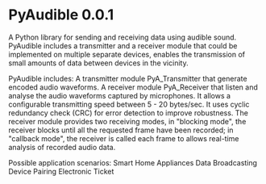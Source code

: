 # PyAudible 0.0.1

A Python library for sending and receiving data using audible sound. PyAudible includes a transmitter and a receiver module that could be implemented on multiple separate devices, enables the transmission of small amounts of data between devices in the vicinity.

PyAudible includes:
    A transmitter module PyA_Transmitter that generate encoded audio waveforms.
    A receiver module PyA_Receiver that listen and analyse the audio waveforms captured by microphones.
It allows a configurable transmitting speed between 5 - 20 bytes/sec.
It uses cyclic redundancy check (CRC) for error detection to improve robustness.
The receiver module provides two receiving modes, in "blocking mode", the receiver blocks until all the requested frame have been recorded; in "callback mode", the receiver is called each frame to allows real-time analysis of recorded audio data.



Possible application scenarios:
Smart Home Appliances
Data Broadcasting
Device Pairing
Electronic Ticket